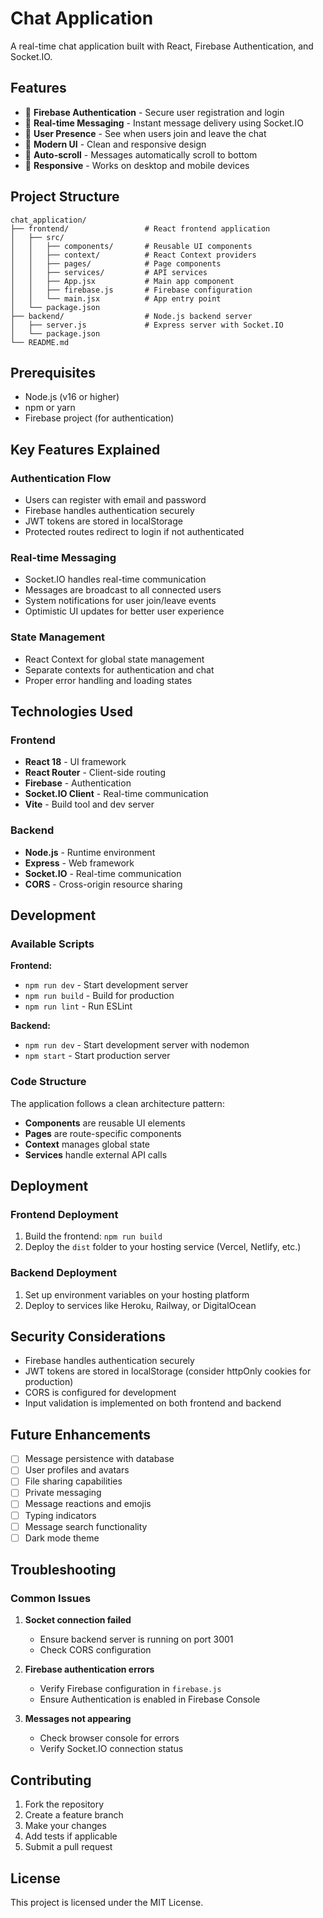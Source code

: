 # Chat Application

A real-time chat application built with React, Firebase Authentication, and Socket.IO.

## Features

- 🔐 **Firebase Authentication** - Secure user registration and login
- 💬 **Real-time Messaging** - Instant message delivery using Socket.IO
- 👥 **User Presence** - See when users join and leave the chat
- 🎨 **Modern UI** - Clean and responsive design
- 🔄 **Auto-scroll** - Messages automatically scroll to bottom
- 📱 **Responsive** - Works on desktop and mobile devices

## Project Structure

```
chat_application/
├── frontend/                 # React frontend application
│   ├── src/
│   │   ├── components/       # Reusable UI components
│   │   ├── context/          # React Context providers
│   │   ├── pages/            # Page components
│   │   ├── services/         # API services
│   │   ├── App.jsx           # Main app component
│   │   ├── firebase.js       # Firebase configuration
│   │   └── main.jsx          # App entry point
│   └── package.json
├── backend/                  # Node.js backend server
│   ├── server.js             # Express server with Socket.IO
│   └── package.json
└── README.md
```

## Prerequisites

- Node.js (v16 or higher)
- npm or yarn
- Firebase project (for authentication)

## Key Features Explained

### Authentication Flow
- Users can register with email and password
- Firebase handles authentication securely
- JWT tokens are stored in localStorage
- Protected routes redirect to login if not authenticated

### Real-time Messaging
- Socket.IO handles real-time communication
- Messages are broadcast to all connected users
- System notifications for user join/leave events
- Optimistic UI updates for better user experience

### State Management
- React Context for global state management
- Separate contexts for authentication and chat
- Proper error handling and loading states

## Technologies Used

### Frontend
- **React 18** - UI framework
- **React Router** - Client-side routing
- **Firebase** - Authentication
- **Socket.IO Client** - Real-time communication
- **Vite** - Build tool and dev server

### Backend
- **Node.js** - Runtime environment
- **Express** - Web framework
- **Socket.IO** - Real-time communication
- **CORS** - Cross-origin resource sharing

## Development

### Available Scripts

**Frontend:**
- `npm run dev` - Start development server
- `npm run build` - Build for production
- `npm run lint` - Run ESLint

**Backend:**
- `npm run dev` - Start development server with nodemon
- `npm start` - Start production server

### Code Structure

The application follows a clean architecture pattern:
- **Components** are reusable UI elements
- **Pages** are route-specific components
- **Context** manages global state
- **Services** handle external API calls

## Deployment

### Frontend Deployment
1. Build the frontend: `npm run build`
2. Deploy the `dist` folder to your hosting service (Vercel, Netlify, etc.)

### Backend Deployment
1. Set up environment variables on your hosting platform
2. Deploy to services like Heroku, Railway, or DigitalOcean

## Security Considerations

- Firebase handles authentication securely
- JWT tokens are stored in localStorage (consider httpOnly cookies for production)
- CORS is configured for development
- Input validation is implemented on both frontend and backend

## Future Enhancements

- [ ] Message persistence with database
- [ ] User profiles and avatars
- [ ] File sharing capabilities
- [ ] Private messaging
- [ ] Message reactions and emojis
- [ ] Typing indicators
- [ ] Message search functionality
- [ ] Dark mode theme

## Troubleshooting

### Common Issues

1. **Socket connection failed**
   - Ensure backend server is running on port 3001
   - Check CORS configuration

2. **Firebase authentication errors**
   - Verify Firebase configuration in `firebase.js`
   - Ensure Authentication is enabled in Firebase Console

3. **Messages not appearing**
   - Check browser console for errors
   - Verify Socket.IO connection status

## Contributing

1. Fork the repository
2. Create a feature branch
3. Make your changes
4. Add tests if applicable
5. Submit a pull request

## License

This project is licensed under the MIT License.
